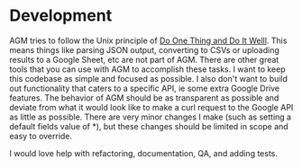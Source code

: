 # Development

AGM tries to follow the Unix principle of [Do One Thing and Do It Welll](https://en.wikipedia.org/wiki/Unix_philosophy#Do_One_Thing_and_Do_It_Well). This means things like parsing JSON output, converting to CSVs or uploading results to a Google Sheet, etc are not part of AGM. There are other great tools that you can use with AGM to accomplish these tasks. I want to keep this codebase as simple and focused as possible. I also don't want to build out functionality that caters to a specific API, ie some extra Google Drive features. The behavior of AGM should be as transparent as possible and deviate from what it would look like to make a curl request to the Google API as little as possible. There are very minor changes I make (such as setting a default fields value of \*), but these changes should be limited in scope and easy to override.

I would love help with refactoring, documentation, QA, and adding tests. 

